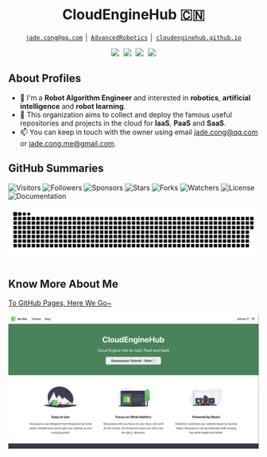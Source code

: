 <!-- Title -->
<h1 align="center" title="Welcome to my github homepage~ :)">CloudEngineHub 🇨🇳</h1>

<!-- Contacts -->
<p align="center">
    <a href="mailto:jade.cong@qq.com" title="Email Address"><code>jade.cong@qq.com</code></a> │ <a href="../assets/images/wechat-public.jpg" title="WeChat Public"><code>AdvancedRobotics</code></a> │ <a href="https://cloudenginehub.github.io" title="GitHub Pages"><code>cloudenginehub.github.io</code></a>
</p>

<!-- Socials -->
<p align="center">
    <kbd>
        <a href="https://huggingface.co/CloudEngineHub" title="Hugging Face - CloudEngineHub"><img src="https://img.shields.io/badge/-CloudEngineHub-F9CF38?style=flat&logo=Huggingface&logoColor=white" /></a>
        <a href="https://www.zhihu.com/people/Jade_Cong" title="ZhiHu - JadeCong"><img src="https://img.shields.io/badge/-JadeCong-1953DC?style=flat&logo=Zhihu&logoColor=white" /></a>
        <a href="https://www.youtube.com/channel/UCtjkpErjX9X7VocnIJkIuZg" title="YouTube - @jadecong"><img src="https://img.shields.io/badge/-Jade_Cong-EE0000?style=flat&logo=Youtube&logoColor=white" /></a>
        <a href="https://space.bilibili.com/383666733" title="BiliBili - Jade_Cong"><img src="https://img.shields.io/badge/-Jade_Cong-F0648C?style=flat&logo=Bilibili&logoColor=white" /></a>
    </kbd>
</p>

## About Profiles

- 👋 I'm a **Robot Algorithm Engineer** and interested in **robotics**, **artificial intelligence** and **robot learning**.
- 👀 This organization aims to collect and deploy the famous useful repositories and projects in the cloud for **IaaS**, **PaaS** and **SaaS**.
- 📫 You can keep in touch with the owner using email jade.cong@qq.com or jade.cong.me@gmail.com.

## GitHub Summaries

![Visitors](https://komarev.com/ghpvc/?username=CloudEngineHub&label=Visitors&style=default)
![Followers](https://img.shields.io/github/followers/CloudEngineHub?label=Followers&style=default)
![Sponsors](https://img.shields.io/github/sponsors/CloudEngineHub?label=Sponsors&style=default)
![Stars](https://img.shields.io/github/stars/CloudEngineHub?label=Stars&style=default)
![Forks](https://img.shields.io/github/forks/CloudEngineHub/.github?label=Forks&style=default)
![Watchers](https://img.shields.io/github/watchers/CloudEngineHub/.github?label=Watchers&style=default)
![License](https://img.shields.io/badge/License-Apache_2.0-brightgreen)
![Documentation](https://img.shields.io/badge/Documentation-Yes-brightgreen)

![GitHub Contribution Snake](/assets/images/github-contribution-snake.svg)

## Know More About Me

[To GitHub Pages, Here We Go~](https://cloudenginehub.github.io)

![GitHub Pages Cover](/assets/images/github-pages-cover.png)

<!---
CloudEngineHub/.github is a ✨ special ✨ repository because its `README.md` (this file) appears on your GitHub profile.
You can click the Preview link to take a look at your changes.
--->

